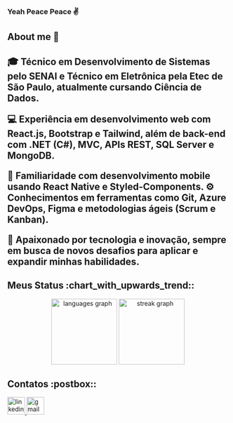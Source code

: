 ### Yeah Peace Peace :v:

<h2>About me 👀<h2/>
<p align="left">🎓 Técnico em Desenvolvimento de Sistemas pelo SENAI e Técnico em Eletrônica pela Etec de São Paulo, atualmente cursando Ciência de Dados.

💻 Experiência em desenvolvimento web com React.js, Bootstrap e Tailwind, além de back-end com .NET (C#), MVC, APIs REST, SQL Server e MongoDB.

📱 Familiaridade com desenvolvimento mobile usando React Native e Styled-Components.
⚙️ Conhecimentos em ferramentas como Git, Azure DevOps, Figma e metodologias ágeis (Scrum e Kanban).

🚀 Apaixonado por tecnologia e inovação, sempre em busca de novos desafios para aplicar e expandir minhas habilidades.</p>

<h2 align="left">Meus Status  :chart_with_upwards_trend::</h2>

<div align="center">
  <img src="https://github-readme-stats.vercel.app/api/top-langs?username=marceloAC04&locale=en&hide_title=false&layout=compact&card_width=320&langs_count=5&theme=gotham&hide_border=false&order=2" height="150" alt="languages graph"  />
  <img src="https://streak-stats.demolab.com?user=marceloAC04&locale=en&mode=daily&theme=gotham&hide_border=false&border_radius=5&order=3" height="150" alt="streak graph"  />
</div>

<h2 align="left">Contatos  :postbox::</h2>
<div align="left">
<a href="https://www.linkedin.com/in/marcelo-ara%C3%BAjo-cardoso-dev/" target="_blank">
    <img src="https://img.shields.io/static/v1?message=LinkedIn&logo=linkedin&label=&color=0077B5&logoColor=white&labelColor=&style=for-the-badge" height="40" alt="linkedin logo"  />
  </a>
  <a href="mailto:marcelocardoso020304@gmail.com" target="_blank">
    <img src="https://img.shields.io/badge/Gmail-D14836?style=for-the-badge&logo=gmail&logoColor=white" height="40" alt="gmail logo"  />
  </a>
</div>
